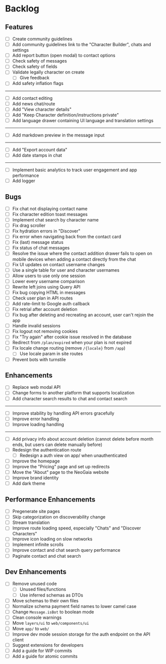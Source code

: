 # Backlog

## Features

- [ ] Create community guidelines
- [ ] Add community guidelines link to the "Character Builder", chats and settings
- [ ] Add report button (open modal) to contact options
- [ ] Check safety of messages
- [ ] Check safety of fields
- [ ] Validate legally character on create
  - [ ] Give feedback
- [ ] Add safety inflation flags
- ---
- [ ] Add contact editing
- [ ] Add news chat/route
- [ ] Add "View character details"
- [ ] Add "Keep Character definition/instructions private"
- [ ] Add language drawer containing UI language and translation settings
- ---
- [ ] Add markdown preview in the message input
- ---
- [ ] Add "Export account data"
- [ ] Add date stamps in chat
- ---
- [ ] Implement basic analytics to track user engagement and app performance
- [ ] Add logger

## Bugs

- [ ] Fix chat not displaying contact name
- [ ] Fix character edition toast messages
- [ ] Implement chat search by character name
- [ ] Fix drag scroller
- [ ] Fix hydration errors in "Discover"
- [ ] Fix error when navigating back from the contact card
- [ ] Fix (last) message status
- [ ] Fix status of chat messages
- [ ] Resolve the issue where the contact addition drawer fails to open on mobile devices when adding a contact directly from the chat
- [ ] Fix UI updates on contact username changes
- [ ] Use a single table for user and character usernames
- [ ] Allow users to use only one session
- [ ] Lower every username comparison
- [ ] Rewrite left joins using Query API
- [ ] Fix bug copying HTML in messages
- [ ] Check user plan in API routes
- [ ] Add rate-limit to Google auth callback
- [ ] Fix retrial after account deletion
- [ ] Fix bug after deleting and recreating an account, user can't rejoin the app
- [ ] Handle invalid sessions
- [ ] Fix logout not removing cookies
- [ ] Fix "Try again" after cookie issue resolved in the database
- [ ] Redirect from `/plan/expired` when your plan is not expired
- [ ] Fix locale change routing (remove `/{locale}` from `/app`)
  - [ ] Use locale param in site routes
- [ ] Prevent bots with turnstile

## Enhancements

- [ ] Replace web modal API
- [ ] Change forms to another platform that supports localization
- [ ] Add character search results to chat and contact search
- ---
- [ ] Improve stability by handling API errors gracefully
- [ ] Improve error handling
- [ ] Improve loading handling
- ---
- [ ] Add privacy info about account deletion (cannot delete before month ends, but users can delete manually before)
- [ ] Redesign the authentication route
  - [ ] Redesign a auth view on app/ when unauthenticated
- [ ] Improve the homepage
- [ ] Improve the "Pricing" page and set up redirects
- [ ] Move the "About" page to the NeoGaia website
- [ ] Improve brand identity
- [ ] Add dark theme

## Performance Enhancements

- [ ] Pregenerate site pages
- [ ] Skip categorization on discoverability change
- [ ] Stream translation
- [ ] Improve route loading speed, especially "Chats" and "Discover Characters"
- [ ] Improve icon loading on slow networks
- [ ] Implement infinite scrolls
- [ ] Improve contact and chat search query performance
- [ ] Paginate contact and chat search

## Dev Enhancements

- [ ] Remove unused code
  - [ ] Unused files/functions
  - [ ] Use inferred schemas as DTOs
- [ ] Move schemas to their own files
- [ ] Normalize schema payment field names to lower camel case
- [ ] Change `Message.isBot` to boolean mode
- [ ] Clean console warnings
- [ ] Move `layers/ui` to `web/components/ui`
- [ ] Move `app/` to `web/`
- [ ] Improve dev mode session storage for the auth endpoint on the API client
- [ ] Suggest extensions for developers
- [ ] Add a guide for WIP commits
- [ ] Add a guide for atomic commits
